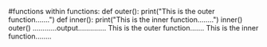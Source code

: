 #functions within functions:
def outer():
    print("This is the outer function.......")
    def inner():
        print("This is the inner function........")
    inner()
outer()
............output..............
This is the outer function.......
This is the inner function........
